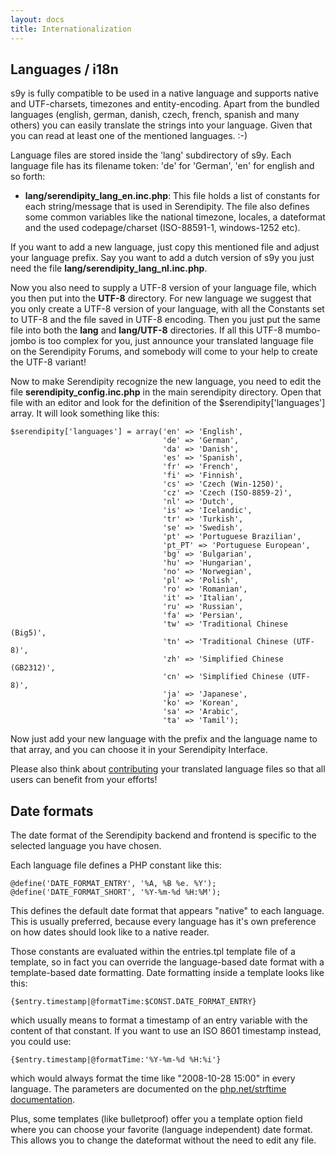 ```yaml
---
layout: docs
title: Internationalization
---
```


## Languages / i18n

s9y is fully compatible to be used in a native language and supports native and UTF-charsets, timezones and entity-encoding. Apart from the bundled languages (english, german, danish, czech, french, spanish and many others) you can easily translate the strings into your language. Given that you can read at least one of the mentioned languages. :-)

Language files are stored inside the 'lang' subdirectory of s9y. Each language file has its filename token: 'de' for 'German', 'en' for english and so forth:

*  **lang/serendipity\_lang\_en.inc.php**: This file holds a list of constants for each string/message that is used in Serendipity. The file also defines some common variables like the national timezone, locales, a dateformat and the used codepage/charset (ISO-88591-1, windows-1252 etc).

If you want to add a new language, just copy this mentioned file and adjust your language prefix. Say you want to add a dutch version of s9y you just need the file **lang/serendipity\_lang\_nl.inc.php**.

Now you also need to supply a UTF-8 version of your language file, which you then put into the **UTF-8** directory. For new language we suggest that you only create a UTF-8 version of your language, with all the Constants set to UTF-8 and the file saved in UTF-8 encoding. Then you just put the same file into both the **lang** and **lang/UTF-8** directories. If all this UTF-8 mumbo-jombo is too complex for you, just announce your translated language file on the Serendipity Forums, and somebody will come to your help to create the UTF-8 variant!

Now to make Serendipity recognize the new language, you need to edit the file **serendipity\_config.inc.php** in the main serendipity directory. Open that file with an editor and look for the definition of the \$serendipity['languages'] array. It will look something like this:

    $serendipity['languages'] = array('en' => 'English',
                                      'de' => 'German',
                                      'da' => 'Danish',
                                      'es' => 'Spanish',
                                      'fr' => 'French',
                                      'fi' => 'Finnish',
                                      'cs' => 'Czech (Win-1250)',
                                      'cz' => 'Czech (ISO-8859-2)',
                                      'nl' => 'Dutch',
                                      'is' => 'Icelandic',
                                      'tr' => 'Turkish',
                                      'se' => 'Swedish',
                                      'pt' => 'Portuguese Brazilian',
                                      'pt_PT' => 'Portuguese European',
                                      'bg' => 'Bulgarian',
                                      'hu' => 'Hungarian',
                                      'no' => 'Norwegian',
                                      'pl' => 'Polish',
                                      'ro' => 'Romanian',
                                      'it' => 'Italian',
                                      'ru' => 'Russian',
                                      'fa' => 'Persian',
                                      'tw' => 'Traditional Chinese (Big5)',
                                      'tn' => 'Traditional Chinese (UTF-8)',
                                      'zh' => 'Simplified Chinese (GB2312)',
                                      'cn' => 'Simplified Chinese (UTF-8)',
                                      'ja' => 'Japanese',
                                      'ko' => 'Korean',
                                      'sa' => 'Arabic',
                                      'ta' => 'Tamil');

Now just add your new language with the prefix and the language name to that array, and you can choose it in your Serendipity Interface.

Please also think about [contributing](/docs/contributing/index.html) your translated language files so that all users can benefit from your efforts!

## Date formats

The date format of the Serendipity backend and frontend is specific to the selected language you have chosen.

Each language file defines a PHP constant like this:

    @define('DATE_FORMAT_ENTRY', '%A, %B %e. %Y');
    @define('DATE_FORMAT_SHORT', '%Y-%m-%d %H:%M');

This defines the default date format that appears "native" to each language. This is usually preferred, because every language has it's own preference on how dates should look like to a native reader.

Those constants are evaluated within the entries.tpl template file of a template, so in fact you can override the language-based date format with a template-based date formatting. Date formatting inside a template looks like this:

    {$entry.timestamp|@formatTime:$CONST.DATE_FORMAT_ENTRY}

which usually means to format a timestamp of an entry variable with the content of that constant. If you want to use an ISO 8601 timestamp instead, you could use:

    {$entry.timestamp|@formatTime:'%Y-%m-%d %H:%i'}

which would always format the time like "2008-10-28 15:00" in every language. The parameters are documented on the [php.net/strftime documentation](http://php.net/strftime).

Plus, some templates (like bulletproof) offer you a template option field where you can choose your favorite (language independent) date format. This allows you to change the dateformat without the need to edit any file.
